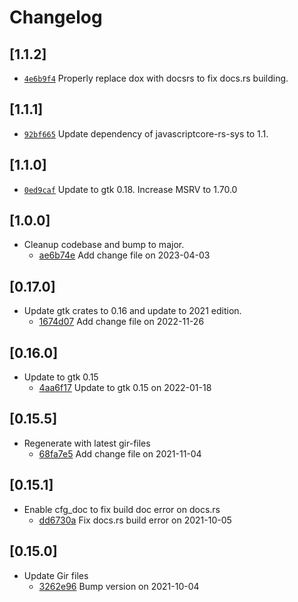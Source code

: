 # Changelog

## \[1.1.2]

-   [`4e6b9f4`](https://github.com/tauri-apps/javascriptcore-rs/commit/4e6b9f41121a2b6cbcda6f320e50921829232dc1)
    Properly replace dox with docsrs to fix docs.rs building.

## \[1.1.1]

-   [`92bf665`](https://github.com/tauri-apps/javascriptcore-rs/commit/92bf66509d773a704a24f228a7157a41d608bd80)
    Update dependency of javascriptcore-rs-sys to 1.1.

## \[1.1.0]

-   [`0ed9caf`](https://github.com/tauri-apps/javascriptcore-rs/commit/0ed9caf1da825bfe25fe9d7e1be7dd1f87422982)
    Update to gtk 0.18. Increase MSRV to 1.70.0

## \[1.0.0]

-   Cleanup codebase and bump to major.
    -   [ae6b74e](https://github.com/tauri-apps/javascriptcore-rs/commit/ae6b74eb8161d46739334b8b4e25719c563a8da9)
        Add change file on 2023-04-03

## \[0.17.0]

-   Update gtk crates to 0.16 and update to 2021 edition.
    -   [1674d07](https://github.com/tauri-apps/javascriptcore-rs/commit/1674d0716c4e76705ce958fc8c464bb9cb4e9320)
        Add change file on 2022-11-26

## \[0.16.0]

-   Update to gtk 0.15
    -   [4aa6f17](https://github.com/tauri-apps/javascriptcore-rs/commit/4aa6f1758343f50cc7f7af42ac903077349b8051)
        Update to gtk 0.15 on 2022-01-18

## \[0.15.5]

-   Regenerate with latest gir-files
    -   [68fa7e5](https://github.com/tauri-apps/javascriptcore-rs/commit/68fa7e5f12110ac47c07afaaeebfeb7067dfca21)
        Add change file on 2021-11-04

## \[0.15.1]

-   Enable cfg_doc to fix build doc error on docs.rs
    -   [dd6730a](https://github.com/tauri-apps/javascriptcore-rs/commit/dd6730a7e478cf9a33b02f9fc8509f70330e861f)
        Fix docs.rs build error on 2021-10-05

## \[0.15.0]

-   Update Gir files
    -   [3262e96](https://github.com/tauri-apps/javascriptcore-rs/commit/3262e96efc1cd6a640b81368255f3ae9325b2170)
        Bump version on 2021-10-04
